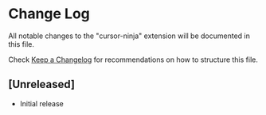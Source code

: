 # Change Log

All notable changes to the "cursor-ninja" extension will be documented in this file.

Check [Keep a Changelog](http://keepachangelog.com/) for recommendations on how to structure this file.

## [Unreleased]

- Initial release